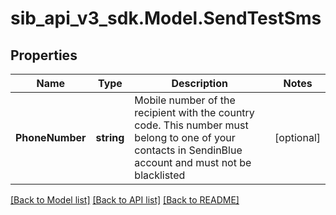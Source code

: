 # sib_api_v3_sdk.Model.SendTestSms
## Properties

Name | Type | Description | Notes
------------ | ------------- | ------------- | -------------
**PhoneNumber** | **string** | Mobile number of the recipient with the country code. This number must belong to one of your contacts in SendinBlue account and must not be blacklisted | [optional] 

[[Back to Model list]](../README.md#documentation-for-models) [[Back to API list]](../README.md#documentation-for-api-endpoints) [[Back to README]](../README.md)

